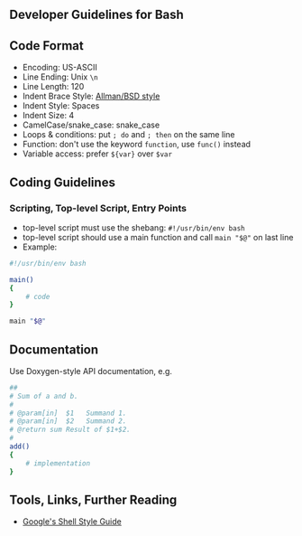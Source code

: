 ## Developer Guidelines for Bash

## Code Format

* Encoding: US-ASCII
* Line Ending: Unix `\n`
* Line Length: 120
* Indent Brace Style: [Allman/BSD style](https://en.wikipedia.org/wiki/Indent_style#Allman_style)
* Indent Style: Spaces
* Indent Size: 4
* CamelCase/snake_case: snake_case
* Loops & conditions: put `; do` and `; then` on the same line
* Function: don't use the keyword `function`, use `func()` instead
* Variable access: prefer `${var}` over `$var`

## Coding Guidelines

### Scripting, Top-level Script, Entry Points

* top-level script must use the shebang: `#!/usr/bin/env bash`
* top-level script should use a main function and call `main "$@"` on last line
* Example:

```bash
#!/usr/bin/env bash

main()
{
    # code
}

main "$@"
```

## Documentation

Use Doxygen-style API documentation, e.g.

```bash
##
# Sum of a and b.
#
# @param[in]  $1   Summand 1.
# @param[in]  $2   Summand 2.
# @return sum Result of $1+$2.
#
add()
{
    # implementation
}
```


## Tools, Links, Further Reading

* [Google's Shell Style Guide](https://google.github.io/styleguide/shell.xml)

